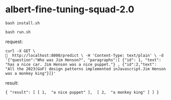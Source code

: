 # albert-fine-tuning-squad-2.0


` bash install.sh `

` bash run.sh `

request:

` curl -X GET \                                                                                                                
  http://localhost:8000/predict \
  -H 'Content-Type: text/plain' \
  -d '{"question":"Who was Jim Henson?", "paragraphs":[ {"id": 1, "text": "has a nice car. Jim Henson was a nice puppet."} , {"id":2,"text": "All the 2023(GoF) design patterns implemented inJavascript.Jim Henson was a monkey king"}]}'
 `
 
result:
 
 `{
  "result": [
    [
      1, 
      "a nice puppet"
    ], 
    [
      2, 
      "a monkey king"
    ]
  ]
}`
